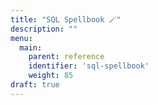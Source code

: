```yaml
---
title: "SQL Spellbook 🪄"
description: ""
menu:
  main:
    parent: reference
    identifier: 'sql-spellbook'
    weight: 85
draft: true
---
```

